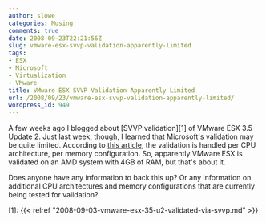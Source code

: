 ```yaml
---
author: slowe
categories: Musing
comments: true
date: 2008-09-23T22:21:56Z
slug: vmware-esx-svvp-validation-apparently-limited
tags:
- ESX
- Microsoft
- Virtualization
- VMware
title: VMware ESX SVVP Validation Apparently Limited
url: /2008/09/23/vmware-esx-svvp-validation-apparently-limited/
wordpress_id: 949
---
```


A few weeks ago I blogged about [SVVP validation][1] of VMware ESX 3.5 Update 2. Just last week, though, I learned that Microsoft's validation may be quite limited. According to [this article](http://blogs.lemagit.fr/2008/09/18/vmworld-2008-the-ugly-secrets-of-microsoft-svvp/), the validation is handled per CPU architecture, per memory configuration. So, apparently VMware ESX is validated on an AMD system with 4GB of RAM, but that's about it.

Does anyone have any information to back this up? Or any information on additional CPU architectures and memory configurations that are currently being tested for validation?

[1]: {{< relref "2008-09-03-vmware-esx-35-u2-validated-via-svvp.md" >}}

